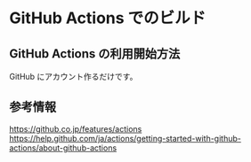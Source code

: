 ﻿# GitHub Actions でのビルド

<!-- TOC -->
<!-- /TOC -->

## GitHub Actions の利用開始方法

GitHub にアカウント作るだけです。

## 参考情報

https://github.co.jp/features/actions
https://help.github.com/ja/actions/getting-started-with-github-actions/about-github-actions
